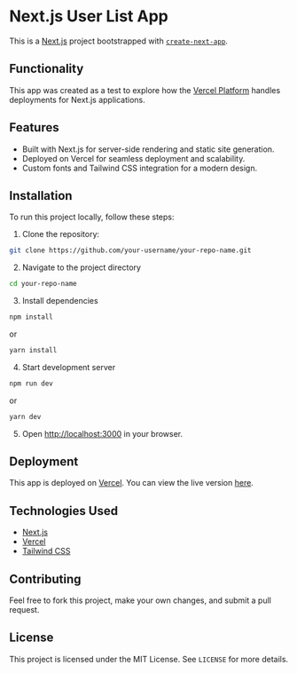 # Next.js User List App

This is a [Next.js](https://nextjs.org) project bootstrapped with [`create-next-app`](https://github.com/vercel/next.js/tree/canary/packages/create-next-app).

## Functionality
This app was created as a test to explore how the [Vercel Platform](https://vercel.com/) handles deployments for Next.js applications.

## Features
- Built with Next.js for server-side rendering and static site generation.
- Deployed on Vercel for seamless deployment and scalability.
- Custom fonts and Tailwind CSS integration for a modern design.

## Installation
To run this project locally, follow these steps:

1. Clone the repository:
```bash
git clone https://github.com/your-username/your-repo-name.git
```
2. Navigate to the project directory
```bash
cd your-repo-name
```
3. Install dependencies
```bash
npm install
```
or
```bash
yarn install
```
4. Start development server
```bash
npm run dev
```
or
```bash
yarn dev
```
5. Open [http://localhost:3000](http://localhost:3000) in your browser.

## Deployment
This app is deployed on [Vercel](https://vercel.com/). You can view the live version [here](https://next-vercel-users.vercel.app/).

## Technologies Used
-   [Next.js](https://nextjs.org)
-   [Vercel](https://vercel.com/)
-   [Tailwind CSS](https://tailwindcss.com)

## Contributing
Feel free to fork this project, make your own changes, and submit a pull request.

## License
This project is licensed under the MIT License. See `LICENSE` for more details.
